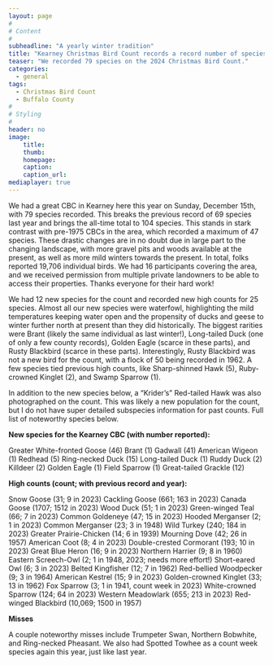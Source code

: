 ```yaml
---
layout: page
#
# Content
#
subheadline: "A yearly winter tradition"
title: "Kearney Christmas Bird Count records a record number of species in 2024"
teaser: "We recorded 79 species on the 2024 Christmas Bird Count."
categories:
  - general
tags:
  - Christmas Bird Count
  - Buffalo County
#
# Styling
#
header: no
image:
    title: 
    thumb: 
    homepage: 
    caption: 
    caption_url: 
mediaplayer: true
---
```


We had a great CBC in Kearney here this year on Sunday, December 15th, with 79 species recorded. This breaks the previous record of 69 species last year and brings the all-time total to 104 species. This stands in stark contrast with pre-1975 CBCs in the area, which recorded a maximum of 47 species. These drastic changes are in no doubt due in large part to the changing landscape, with more gravel pits and woods available at the present, as well as more mild winters towards the present. In total, folks reported 19,706 individual birds. We had 16 participants covering the area, and we received permission from multiple private landowners to be able to access their properties. Thanks everyone for their hard work!

We had 12 new species for the count and recorded new high counts for 25 species. Almost all our new species were waterfowl, highlighting the mild temperatures keeping water open and the propensity of ducks and geese to winter further north at present than they did historically. The biggest rarities were Brant (likely the same individual as last winter!), Long-tailed Duck (one of only a few county records), Golden Eagle (scarce in these parts), and Rusty Blackbird (scarce in these parts). Interestingly, Rusty Blackbird was not a new bird for the count, with a flock of 50 being recorded in 1962. A few species tied previous high counts, like Sharp-shinned Hawk (5), Ruby-crowned Kinglet (2), and Swamp Sparrow (1).

In addition to the new species below, a “Krider’s” Red-tailed Hawk was also photographed on the count. This was likely a new population for the count, but I do not have super detailed subspecies information for past counts. Full list of noteworthy species below.

**New species for the Kearney CBC (with number reported):**

Greater White-fronted Goose (46)
Brant (1)
Gadwall (41)
American Wigeon (1)
Redhead (5)
Ring-necked Duck (15)
Long-tailed Duck (1)
Ruddy Duck (2)
Killdeer (2)
Golden Eagle (1)
Field Sparrow (1)
Great-tailed Grackle (12)

**High counts (count; with previous record and year):**

Snow Goose (31; 9 in 2023)
Cackling Goose (661; 163 in 2023)
Canada Goose (1707; 1512 in 2023)
Wood Duck (51; 1 in 2023)
Green-winged Teal (66; 7 in 2023)
Common Goldeneye (47; 15 in 2023)
Hooded Merganser (2; 1 in 2023)
Common Merganser (23; 3 in 1948)
Wild Turkey (240; 184 in 2023)
Greater Prairie-Chicken (14; 6 in 1939)
Mourning Dove (42; 26 in 1957)
American Coot (8; 4 in 2023)
Double-crested Cormorant (193; 10 in 2023)
Great Blue Heron (16; 9 in 2023)
Northern Harrier (9; 8 in 1960)
Eastern Screech-Owl (2; 1 in 1948, 2023; needs more effort!)
Short-eared Owl (6; 3 in 2023)
Belted Kingfisher (12; 7 in 1962)
Red-bellied Woodpecker (9; 3 in 1964)
American Kestrel (15; 9 in 2023)
Golden-crowned Kinglet (33; 13 in 1962)
Fox Sparrow (3; 1 in 1941, count week in 2023)
White-crowned Sparrow (124; 64 in 2023)
Western Meadowlark (655; 213 in 2023)
Red-winged Blackbird (10,069; 1500 in 1957)

**Misses**

A couple noteworthy misses include Trumpeter Swan, Northern Bobwhite, and Ring-necked Pheasant. We also had Spotted Towhee as a count week species again this year, just like last year.